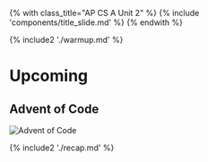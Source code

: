 {% with class_title="AP CS A Unit 2" %}
{% include 'components/title_slide.md' %}
{% endwith %}

{% include2 './warmup.md' %}


# Upcoming

## Advent of Code
![Advent of Code](../../images/advent_of_code.png)





{% include2 './recap.md' %}

